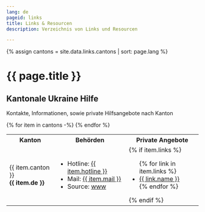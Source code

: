 ```yaml
---
lang: de
pageid: links
title: Links & Resourcen
description: Verzeichnis von Links und Resourcen

---
```

{% assign cantons = site.data.links.cantons | sort: page.lang %}
# {{ page.title }}

## Kantonale Ukraine Hilfe
Kontakte, Informationen, sowie private Hilfsangebote nach Kanton

<table>
<tr>
    <th>Kanton</th>
    <th>Behörden</th>
    <th>Private Angebote</th>
</tr>
{% for item in cantons -%}
<tr>
    <td>
        {{ item.canton }}
        <br/>
        <b>{{ item.de }}</b>
    </td>
    <td>
        <ul>
            <li>Hotline: <a href="tel:{{ item.hotline  | remove: ' ' }}">{{ item.hotline }}</a> </li>
            <li>Mail: <a href="mailto:{{ item.mail }}">{{ item.mail }}</a> </li>
            <li>Source: <a href="{{ item.url1 }}">www</a> </li>
        </ul>
    </td>
    <td>
    {% if item.links %}
        <ul>
        {% for link in item.links %} 
            <li><a href="{{ link.url }}">{{ link.name }}</a></li>
        {% endfor %}
        </ul>
    {% endif %}
    </td>
</tr>
{% endfor %}
</table>
